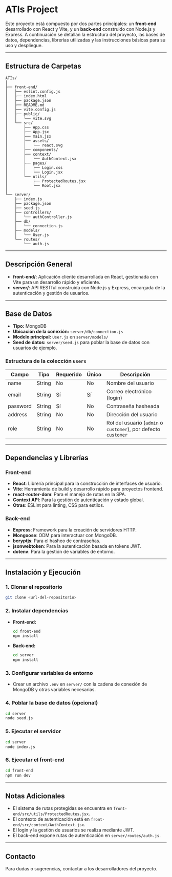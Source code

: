 # ATIs Project

Este proyecto está compuesto por dos partes principales: un **front-end** desarrollado con React y Vite, y un **back-end** construido con Node.js y Express. A continuación se detallan la estructura del proyecto, las bases de datos, dependencias, librerías utilizadas y las instrucciones básicas para su uso y despliegue.

---

## Estructura de Carpetas

```
ATIs/
│
├── front-end/
│   ├── eslint.config.js
│   ├── index.html
│   ├── package.json
│   ├── README.md
│   ├── vite.config.js
│   ├── public/
│   │   └── vite.svg
│   └── src/
│       ├── App.css
│       ├── App.jsx
│       ├── main.jsx
│       ├── assets/
│       │   └── react.svg
│       ├── components/
│       ├── context/
│       │   └── AuthContext.jsx
│       ├── pages/
│       │   ├── Login.css
│       │   └── Login.jsx
│       └── utils/
│           ├── ProtectedRoutes.jsx
│           └── Root.jsx
│
└── server/
    ├── index.js
    ├── package.json
    ├── seed.js
    ├── controllers/
    │   └── authController.js
    ├── db/
    │   └── connection.js
    ├── models/
    │   └── User.js
    └── routes/
        └── auth.js
```

---

## Descripción General

- **front-end/**: Aplicación cliente desarrollada en React, gestionada con Vite para un desarrollo rápido y eficiente.
- **server/**: API RESTful construida con Node.js y Express, encargada de la autenticación y gestión de usuarios.

---

## Base de Datos

- **Tipo:** MongoDB
- **Ubicación de la conexión:** `server/db/connection.js`
- **Modelo principal:** `User.js` en `server/models/`
- **Seed de datos:** `server/seed.js` para poblar la base de datos con usuarios de ejemplo.

### Estructura de la colección `users`

| Campo    | Tipo   | Requerido | Único | Descripción                                                    |
| -------- | ------ | --------- | ----- | -------------------------------------------------------------- |
| name     | String | No        | No    | Nombre del usuario                                             |
| email    | String | Sí        | Sí    | Correo electrónico (login)                                     |
| password | String | Sí        | No    | Contraseña hasheada                                            |
| address  | String | No        | No    | Dirección del usuario                                          |
| role     | String | No        | No    | Rol del usuario (`admin` o `customer`), por defecto `customer` |

---

## Dependencias y Librerías

### Front-end

- **React**: Librería principal para la construcción de interfaces de usuario.
- **Vite**: Herramienta de build y desarrollo rápido para proyectos frontend.
- **react-router-dom**: Para el manejo de rutas en la SPA.
- **Context API**: Para la gestión de autenticación y estado global.
- **Otras**: ESLint para linting, CSS para estilos.

### Back-end

- **Express**: Framework para la creación de servidores HTTP.
- **Mongoose**: ODM para interactuar con MongoDB.
- **bcryptjs**: Para el hasheo de contraseñas.
- **jsonwebtoken**: Para la autenticación basada en tokens JWT.
- **dotenv**: Para la gestión de variables de entorno.

---

## Instalación y Ejecución

### 1. Clonar el repositorio

```bash
git clone <url-del-repositorio>
```

### 2. Instalar dependencias

- **Front-end:**
  ```bash
  cd front-end
  npm install
  ```
- **Back-end:**
  ```bash
  cd server
  npm install
  ```

### 3. Configurar variables de entorno

- Crear un archivo `.env` en `server/` con la cadena de conexión de MongoDB y otras variables necesarias.

### 4. Poblar la base de datos (opcional)

```bash
cd server
node seed.js
```

### 5. Ejecutar el servidor

```bash
cd server
node index.js
```

### 6. Ejecutar el front-end

```bash
cd front-end
npm run dev
```

---

## Notas Adicionales

- El sistema de rutas protegidas se encuentra en `front-end/src/utils/ProtectedRoutes.jsx`.
- El contexto de autenticación está en `front-end/src/context/AuthContext.jsx`.
- El login y la gestión de usuarios se realiza mediante JWT.
- El back-end expone rutas de autenticación en `server/routes/auth.js`.

---

## Contacto

Para dudas o sugerencias, contactar a los desarrolladores del proyecto.
